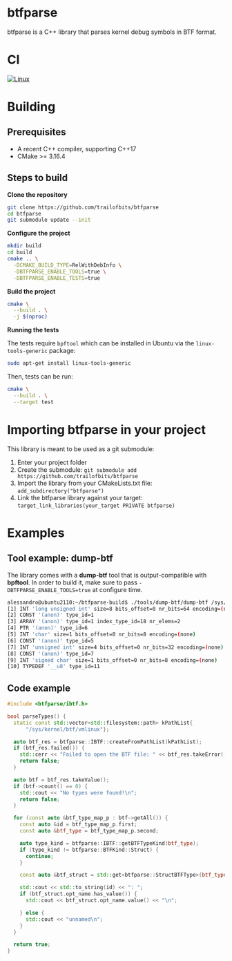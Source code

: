 # btfparse

btfparse is a C++ library that parses kernel debug symbols in BTF format.

# CI

[![Linux](https://github.com/trailofbits/btfparse/actions/workflows/main.yml/badge.svg)](https://github.com/trailofbits/btfparse/actions/workflows/main.yml)

# Building

## Prerequisites

 * A recent C++ compiler, supporting C++17
 * CMake >= 3.16.4

## Steps to build

**Clone the repository**

```bash
git clone https://github.com/trailofbits/btfparse
cd btfparse
git submodule update --init
```

**Configure the project**

```bash
mkdir build
cd build
cmake .. \
  -DCMAKE_BUILD_TYPE=RelWithDebInfo \
  -DBTFPARSE_ENABLE_TOOLS=true \
  -DBTFPARSE_ENABLE_TESTS=true
```

**Build the project**

```bash
cmake \
  --build . \
  -j $(nproc)
```

**Running the tests**

The tests require `bpftool` which can be installed in Ubuntu via the `linux-tools-generic` package:

```bash
sudo apt-get install linux-tools-generic
```

Then, tests can be run:

```bash
cmake \
  --build . \
  --target test
```

# Importing btfparse in your project

This library is meant to be used as a git submodule:

1. Enter your project folder
2. Create the submodule: `git submodule add https://github.com/trailofbits/btfparse`
3. Import the library from your CMakeLists.txt file: `add_subdirectory("btfparse")`
4. Link the btfparse library against your target: `target_link_libraries(your_target PRIVATE btfparse)`

# Examples

## Tool example: dump-btf

The library comes with a **dump-btf** tool that is output-compatible with **bpftool**. In order to build it, make sure to pass `-DBTFPARSE_ENABLE_TOOLS=true` at configure time.

```bash
alessandro@ubuntu2110:~/btfparse-build$ ./tools/dump-btf/dump-btf /sys/kernel/btf/vmlinux | head
[1] INT 'long unsigned int' size=8 bits_offset=0 nr_bits=64 encoding=(none)
[2] CONST '(anon)' type_id=1
[3] ARRAY '(anon)' type_id=1 index_type_id=18 nr_elems=2
[4] PTR '(anon)' type_id=6
[5] INT 'char' size=1 bits_offset=0 nr_bits=8 encoding=(none)
[6] CONST '(anon)' type_id=5
[7] INT 'unsigned int' size=4 bits_offset=0 nr_bits=32 encoding=(none)
[8] CONST '(anon)' type_id=7
[9] INT 'signed char' size=1 bits_offset=0 nr_bits=8 encoding=(none)
[10] TYPEDEF '__u8' type_id=11
```

## Code example

```c++
#include <btfparse/ibtf.h>

bool parseTypes() {
  static const std::vector<std::filesystem::path> kPathList{
      "/sys/kernel/btf/vmlinux"};

  auto btf_res = btfparse::IBTF::createFromPathList(kPathList);
  if (btf_res.failed()) {
    std::cerr << "Failed to open the BTF file: " << btf_res.takeError() << "\n";
    return false;
  }

  auto btf = btf_res.takeValue();
  if (btf->count() == 0) {
    std::cout << "No types were found!\n";
    return false;
  }

  for (const auto &btf_type_map_p : btf->getAll()) {
    const auto &id = btf_type_map_p.first;
    const auto &btf_type = btf_type_map_p.second;

    auto type_kind = btfparse::IBTF::getBTFTypeKind(btf_type);
    if (type_kind != btfparse::BTFKind::Struct) {
      continue;
    }

    const auto &btf_struct = std::get<btfparse::StructBTFType>(btf_type);

    std::cout << std::to_string(id) << ": ";
    if (btf_struct.opt_name.has_value()) {
      std::cout << btf_struct.opt_name.value() << "\n";

    } else {
      std::cout << "unnamed\n";
    }
  }

  return true;
}
```
